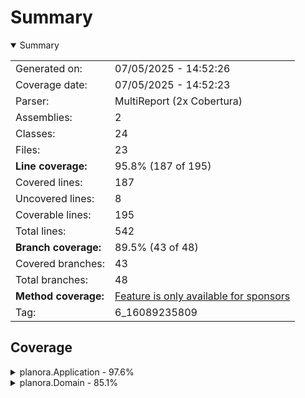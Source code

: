# Summary
<details open><summary>Summary</summary>

|||
|:---|:---|
| Generated on: | 07/05/2025 - 14:52:26 |
| Coverage date: | 07/05/2025 - 14:52:23 |
| Parser: | MultiReport (2x Cobertura) |
| Assemblies: | 2 |
| Classes: | 24 |
| Files: | 23 |
| **Line coverage:** | 95.8% (187 of 195) |
| Covered lines: | 187 |
| Uncovered lines: | 8 |
| Coverable lines: | 195 |
| Total lines: | 542 |
| **Branch coverage:** | 89.5% (43 of 48) |
| Covered branches: | 43 |
| Total branches: | 48 |
| **Method coverage:** | [Feature is only available for sponsors](https://reportgenerator.io/pro) |
| Tag: | 6_16089235809 |

</details>

## Coverage
<details><summary>planora.Application - 97.6%</summary>

|**Name**|**Line**|**Branch**|
|:---|---:|---:|
|**planora.Application**|**97.6%**|**89.5%**|
|planora.Application.Common.Mediator|100%|75%|
|planora.Application.Common.Result|92.8%|75%|
|planora.Application.Common.Result`1|100%|100%|
|planora.Application.Extensions.ServiceCollectionExtensions|0%||
|planora.Application.Features.Activities.Commands.Create.CreateActivityHandl<br/>er|100%||
|planora.Application.Features.Activities.Commands.Create.CreateActivityMappe<br/>r|100%||
|planora.Application.Features.Activities.Commands.Create.CreateActivityReque<br/>st|100%||
|planora.Application.Features.Activities.Commands.Create.CreateActivityRespo<br/>nse|100%||
|planora.Application.Features.Activities.Commands.Delete.DeleteActivityHandl<br/>er|100%|100%|
|planora.Application.Features.Activities.Commands.Delete.DeleteActivityReque<br/>st|100%||
|planora.Application.Features.Activities.Commands.Update.UpdateActivityHandl<br/>er|100%|100%|
|planora.Application.Features.Activities.Commands.Update.UpdateActivityMappe<br/>r|100%|100%|
|planora.Application.Features.Activities.Commands.Update.UpdateActivityReque<br/>st|100%||
|planora.Application.Features.Activities.Queries.GetAll.GetAllActivitiesHand<br/>ler|100%||
|planora.Application.Features.Activities.Queries.GetAll.GetAllActivitiesMapp<br/>er|100%||
|planora.Application.Features.Activities.Queries.GetAll.GetAllActivitiesResp<br/>onse|100%||
|planora.Application.Features.Activities.Queries.GetDetails.GetActivityDetai<br/>lsHandler|100%|100%|
|planora.Application.Features.Activities.Queries.GetDetails.GetActivityDetai<br/>lsMapper|100%||
|planora.Application.Features.Activities.Queries.GetDetails.GetActivityDetai<br/>lsRequest|100%||
|planora.Application.Features.Activities.Queries.GetDetails.GetActivityDetai<br/>lsResponse|100%||

</details>
<details><summary>planora.Domain - 85.1%</summary>

|**Name**|**Line**|**Branch**|
|:---|---:|---:|
|**planora.Domain**|**85.1%**|****|
|planora.Domain.Entities.Activity|100%||
|planora.Domain.Entities.BaseEntity|100%||
|planora.Domain.Errors.ActivityError|100%||
|planora.Domain.Errors.AppError|66.6%||

</details>
